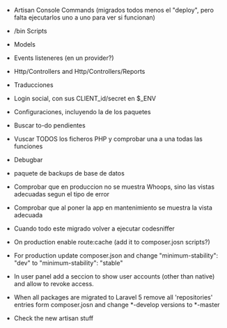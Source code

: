 - Artisan Console Commands (migrados todos menos el "deploy", pero falta ejecutarlos uno a uno para ver si funcionan)
- /bin Scripts
- Models
- Events listeneres (en un provider?)
- Http/Controllers and Http/Controllers/Reports
- Traducciones
- Login social, con sus CLIENT_id/secret en $_ENV
- Configuraciones, incluyendo la de los paquetes
- Buscar to-do pendientes
- Vuscar TODOS los ficheros PHP y comprobar una a una todas las funciones
- Debugbar
- paquete de backups de base de datos
- Comprobar que en produccion no se muestra Whoops, sino las vistas adecuadas segun el tipo de error
- Comprobar que al poner la app en mantenimiento se muestra la vista adecuada
- Cuando todo este migrado volver a ejecutar codesniffer


- On production enable route:cache (add it to composer.josn scripts?)
- For production update composer.json and change "minimum-stability": "dev" to "minimum-stability": "stable"
- In user panel add a seccion to show user accounts (other than native) and allow to revoke access.
- When all packages are migrated to Laravel 5 remove all 'repositories' entries form composer.josn and change *-develop versions to *-master
- Check the new artisan stuff
